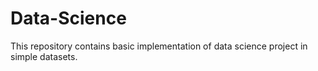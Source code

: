 # Data-Science
  This repository contains basic implementation of data science project in simple datasets.
